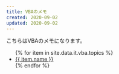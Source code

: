 ```yaml
---
title: VBAのメモ
created: 2020-09-02
updated: 2020-09-02
---
```


こちらはVBAのメモになります。

<ul>
    {% for item in site.data.it.vba.topics %}
    <li><a href="{{ item.link }}">{{ item.name }}</a></li>
    {% endfor %}
</ul>
